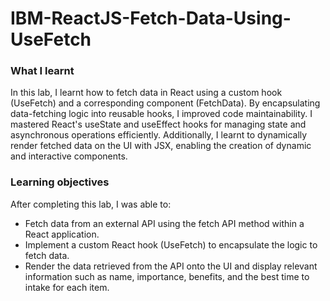 # IBM-ReactJS-Fetch-Data-Using-UseFetch
### What I learnt
In this lab, I learnt how to fetch data in React using a custom hook (UseFetch) and a corresponding component (FetchData). By encapsulating data-fetching logic into reusable hooks, I improved code maintainability. I mastered React's useState and useEffect hooks for managing state and asynchronous operations efficiently. Additionally, I learnt to dynamically render fetched data on the UI with JSX, enabling the creation of dynamic and interactive components.
### Learning objectives
After completing this lab, I was able to:
- Fetch data from an external API using the fetch API method within a React application.
- Implement a custom React hook (UseFetch) to encapsulate the logic to fetch data.
- Render the data retrieved from the API onto the UI and display relevant information such as name, importance, benefits, and the best time to intake for each item.
